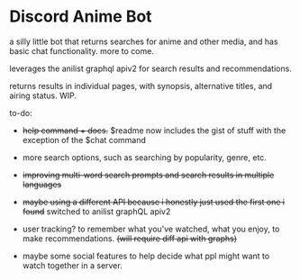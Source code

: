 # Discord Anime Bot


a silly little bot that returns searches for anime and other media, and has basic chat functionality. more to come. 

leverages the anilist graphql apiv2 for search results and recommendations.


returns results in individual pages, with synopsis, alternative titles, and airing status. WIP. 




to-do: 

- ~~help command + docs.~~ $readme now includes the gist of stuff with the exception of the $chat command

- more search options, such as searching by popularity, genre, etc.

- ~~improving multi-word search prompts and search results in multiple languages~~

- ~~maybe using a different API because i honestly just used the first one i found~~ switched to anilist graphQL apiv2

- user tracking? to remember what you've watched, what you enjoy, to make recommendations. ~~(will require diff api with graphs)~~

- maybe some social features to help decide what ppl might want to watch together in a server. 

